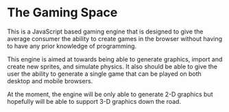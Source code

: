 # The Gaming Space

This is a JavaScript based gaming engine that is designed to give the average consumer the ability to create games in the browser without having to have any prior knowledge of programming.

This engine is aimed at towards being able to generate graphics, import and create new sprites, and simulate physics. It also should be able to give the user the ability to generate a single game that can be played on both desktop and mobile browsers.

At the moment, the engine will be only able to generate 2-D graphics but hopefully will be able to support 3-D graphics down the road.
